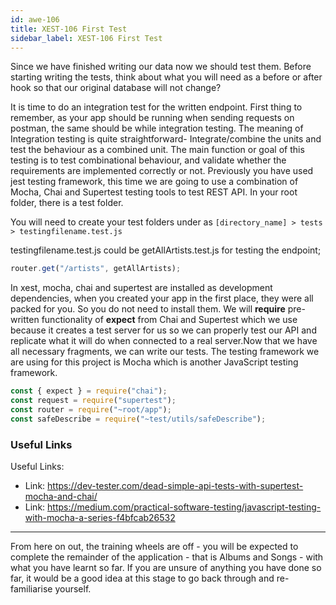 ```yaml
---
id: awe-106
title: XEST-106 First Test
sidebar_label: XEST-106 First Test
---
```

Since we have finished writing our data now we should test them. Before starting writing the tests, think about what you will need as a before or after hook so that our original database will not change?

It is time to do an integration test for the written endpoint. First thing to remember, as your app should be running when sending requests on postman, the same should be while integration testing. The meaning of Integration testing is quite straightforward- Integrate/combine the units and test the behaviour as a combined unit. The main function or goal of this testing is to test combinational behaviour, and validate whether the requirements are implemented correctly or not. Previously you have used jest testing framework, this time we are going to use a combination of Mocha, Chai and Supertest testing tools to test REST API. In your root folder, there is a test folder.

You will need to create your test folders under as `[directory_name] > tests > testingfilename.test.js`

testingfilename.test.js could be getAllArtists.test.js for testing the endpoint;

```js
router.get("/artists", getAllArtists);
```

In xest, mocha, chai and supertest are installed as development dependencies, when you created your app in the first place, they were all packed for you. So you do not need to install them. We will **require** pre-written functionality of **expect** from Chai and Supertest which we use because it creates a test server for us so we can properly test our API and replicate what it will do when connected to a real server.Now that we have all necessary fragments, we can write our tests. The testing framework we are using for this project is Mocha which is another JavaScript testing framework.

```js
const { expect } = require("chai");
const request = require("supertest");
const router = require("~root/app");
const safeDescribe = require("~test/utils/safeDescribe");
```

### Useful Links

Useful Links:

- Link: <https://dev-tester.com/dead-simple-api-tests-with-supertest-mocha-and-chai/>
- Link: <https://medium.com/practical-software-testing/javascript-testing-with-mocha-a-series-f4bfcab26532>


---
From here on out, the training wheels are off - you will be expected to complete the remainder of the application - that is Albums and Songs - with what you have learnt so far. If you are unsure of anything you have done so far, it would be a good idea at this stage to go back through and re-familiarise yourself.

